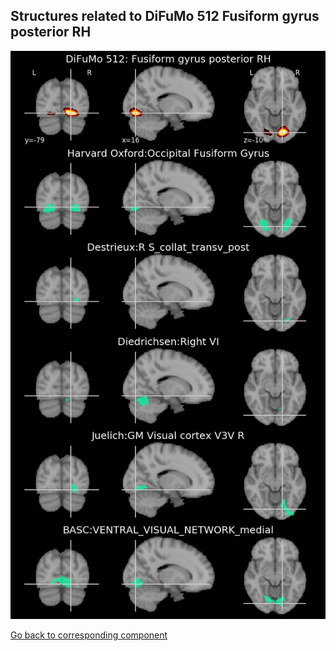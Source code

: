 


## Structures related to DiFuMo 512 Fusiform gyrus posterior RH

![265](265.jpg "Structures related to DiFuMo 512 Fusiform gyrus posterior RH")

[Go back to corresponding component](https://parietal-inria.github.io/DiFuMo/512/html/265.html)